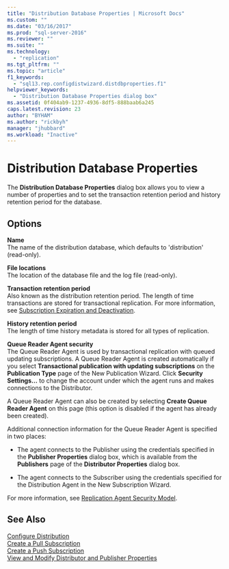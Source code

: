 ```yaml
---
title: "Distribution Database Properties | Microsoft Docs"
ms.custom: ""
ms.date: "03/16/2017"
ms.prod: "sql-server-2016"
ms.reviewer: ""
ms.suite: ""
ms.technology: 
  - "replication"
ms.tgt_pltfrm: ""
ms.topic: "article"
f1_keywords: 
  - "sql13.rep.configdistwizard.distdbproperties.f1"
helpviewer_keywords: 
  - "Distribution Database Properties dialog box"
ms.assetid: 0f404ab9-1237-4936-8df5-888baab6a245
caps.latest.revision: 23
author: "BYHAM"
ms.author: "rickbyh"
manager: "jhubbard"
ms.workload: "Inactive"
---
```

# Distribution Database Properties
  The **Distribution Database Properties** dialog box allows you to view a number of properties and to set the transaction retention period and history retention period for the database.  
  
## Options  
 **Name**  
 The name of the distribution database, which defaults to 'distribution' (read-only).  
  
 **File locations**  
 The location of the database file and the log file (read-only).  
  
 **Transaction retention period**  
 Also known as the distribution retention period. The length of time transactions are stored for transactional replication. For more information, see [Subscription Expiration and Deactivation](../../relational-databases/replication/subscription-expiration-and-deactivation.md).  
  
 **History retention period**  
 The length of time history metadata is stored for all types of replication.  
  
 **Queue Reader Agent security**  
 The Queue Reader Agent is used by transactional replication with queued updating subscriptions. A Queue Reader Agent is created automatically if you select **Transactional publication with updating subscriptions** on the **Publication Type** page of the New Publication Wizard. Click **Security Settings…** to change the account under which the agent runs and makes connections to the Distributor.  
  
 A Queue Reader Agent can also be created by selecting **Create Queue Reader Agent** on this page (this option is disabled if the agent has already been created).  
  
 Additional connection information for the Queue Reader Agent is specified in two places:  
  
-   The agent connects to the Publisher using the credentials specified in the **Publisher Properties** dialog box, which is available from the **Publishers** page of the **Distributor Properties** dialog box.  
  
-   The agent connects to the Subscriber using the credentials specified for the Distribution Agent in the New Subscription Wizard.  
  
 For more information, see  [Replication Agent Security Model](../../relational-databases/replication/security/replication-agent-security-model.md).  
  
## See Also  
 [Configure Distribution](../../relational-databases/replication/configure-distribution.md)   
 [Create a Pull Subscription](../../relational-databases/replication/create-a-pull-subscription.md)   
 [Create a Push Subscription](../../relational-databases/replication/create-a-push-subscription.md)   
 [View and Modify Distributor and Publisher Properties](../../relational-databases/replication/view-and-modify-distributor-and-publisher-properties.md)  
  
  

